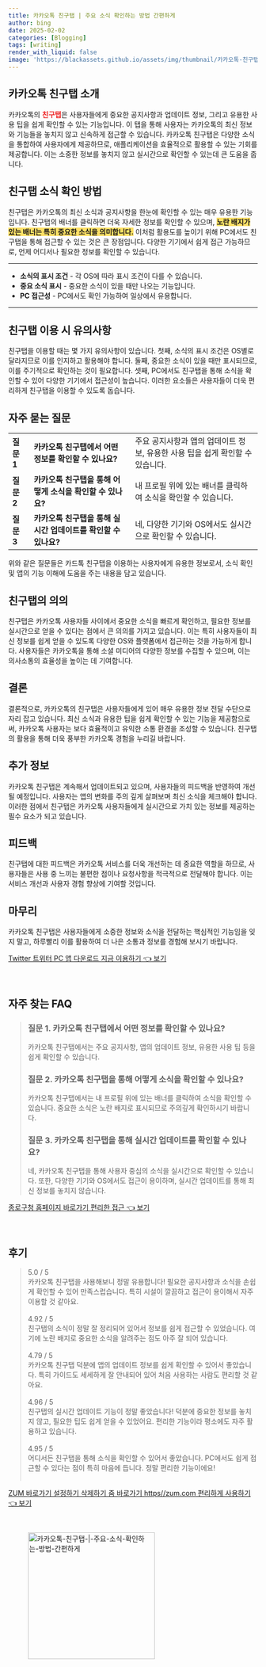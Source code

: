 ```yaml
---
title: 카카오톡 친구탭 | 주요 소식 확인하는 방법 간편하게
author: bing
date: 2025-02-02
categories: [Blogging]
tags: [writing]
render_with_liquid: false
image: 'https://blackassets.github.io/assets/img/thumbnail/카카오톡-친구탭-|-주요-소식-확인하는-방법-간편하게.webp'
---
```



<h2 id='카카오톡_친구탭_소개'>카카오톡 친구탭 소개</h2>

<p>카카오톡의 <b><span style="color: #ee2323;">친구탭</span></b>은 사용자들에게 중요한 공지사항과 업데이트 정보, 그리고 유용한 사용 팁을 쉽게 확인할 수 있는 기능입니다. 이 탭을 통해 사용자는 카카오톡의 최신 정보와 기능들을 놓치지 않고 신속하게 접근할 수 있습니다. 카카오톡 친구탭은 다양한 소식을 통합하여 사용자에게 제공하므로, 애플리케이션을 효율적으로 활용할 수 있는 기회를 제공합니다. 이는 소중한 정보를 놓치지 않고 실시간으로 확인할 수 있는데 큰 도움을 줍니다.</p>

<h2 id='친구탭_소식_확인방법'>친구탭 소식 확인 방법</h2>

<p>친구탭은 카카오톡의 최신 소식과 공지사항을 한눈에 확인할 수 있는 매우 유용한 기능입니다. 친구탭의 배너를 클릭하면 더욱 자세한 정보를 확인할 수 있으며, <b><span style="background-color: #ffe066;">노란 배지가 있는 배너는 특히 중요한 소식을 의미합니다.</span></b> 이처럼 활용도를 높이기 위해 PC에서도 친구탭을 통해 접근할 수 있는 것은 큰 장점입니다. 다양한 기기에서 쉽게 접근 가능하므로, 언제 어디서나 필요한 정보를 확인할 수 있습니다.</p>

<hr />

<ul>
    <li><b>소식의 표시 조건</b> - 각 OS에 따라 표시 조건이 다를 수 있습니다.</li>
    <li><b>중요 소식 표시</b> - 중요한 소식이 있을 때만 나오는 기능입니다.</li>
    <li><b>PC 접근성</b> - PC에서도 확인 가능하여 일상에서 유용합니다.</li>
</ul>

<hr />

<h2 id='친구탭_이용_시_유의사항'>친구탭 이용 시 유의사항</h2>

<p>친구탭을 이용할 때는 몇 가지 유의사항이 있습니다. 첫째, 소식의 표시 조건은 OS별로 달라지므로 이를 인지하고 활용해야 합니다. 둘째, 중요한 소식이 있을 때만 표시되므로, 이를 주기적으로 확인하는 것이 필요합니다. 셋째, PC에서도 친구탭을 통해 소식을 확인할 수 있어 다양한 기기에서 접근성이 높습니다. 이러한 요소들은 사용자들이 더욱 편리하게 친구탭을 이용할 수 있도록 돕습니다.</p>

<h2 id='자주_묻는_질문'>자주 묻는 질문</h2>

<table>
    <tr>
        <td><b>질문 1</b></td>
        <td><b>카카오톡 친구탭에서 어떤 정보를 확인할 수 있나요?</b></td>
        <td>주요 공지사항과 앱의 업데이트 정보, 유용한 사용 팁을 쉽게 확인할 수 있습니다.</td>
    </tr>
    <tr>
        <td><b>질문 2</b></td>
        <td><b>카카오톡 친구탭을 통해 어떻게 소식을 확인할 수 있나요?</b></td>
        <td>내 프로필 위에 있는 배너를 클릭하여 소식을 확인할 수 있습니다.</td>
    </tr>
    <tr>
        <td><b>질문 3</b></td>
        <td><b>카카오톡 친구탭을 통해 실시간 업데이트를 확인할 수 있나요?</b></td>
        <td>네, 다양한 기기와 OS에서도 실시간으로 확인할 수 있습니다.</td>
    </tr>
</table>

<p>위와 같은 질문들은 카드톡 친구탭을 이용하는 사용자에게 유용한 정보로서, 소식 확인 및 앱의 기능 이해에 도움을 주는 내용을 담고 있습니다.</p>

<h2 id='친구탭_의의'>친구탭의 의의</h2>

<p>친구탭은 카카오톡 사용자들 사이에서 중요한 소식을 빠르게 확인하고, 필요한 정보를 실시간으로 얻을 수 있다는 점에서 큰 의의를 가지고 있습니다. 이는 특히 사용자들이 최신 정보를 쉽게 얻을 수 있도록 다양한 OS와 플랫폼에서 접근하는 것을 가능하게 합니다. 사용자들은 카카오톡을 통해 소셜 미디어의 다양한 정보를 수집할 수 있으며, 이는 의사소통의 효율성을 높이는 데 기여합니다.</p>

<h2 id='결론'>결론</h2>

<p>결론적으로, 카카오톡의 친구탭은 사용자들에게 있어 매우 유용한 정보 전달 수단으로 자리 잡고 있습니다. 최신 소식과 유용한 팁을 쉽게 확인할 수 있는 기능을 제공함으로써, 카카오톡 사용자는 보다 효율적이고 유익한 소통 환경을 조성할 수 있습니다. 친구탭의 활용을 통해 더욱 풍부한 카카오톡 경험을 누리길 바랍니다.</p>

<h2 id='추가_정보'>추가 정보</h2>

<p>카카오톡 친구탭은 계속해서 업데이트되고 있으며, 사용자들의 피드백을 반영하여 개선될 예정입니다. 사용자는 앱의 변화를 주의 깊게 살펴보며 최신 소식을 체크해야 합니다. 이러한 점에서 친구탭은 카카오톡 사용자들에게 실시간으로 가치 있는 정보를 제공하는 필수 요소가 되고 있습니다.</p>

<h2 id='피드백'>피드백</h2>

<p>친구탭에 대한 피드백은 카카오톡 서비스를 더욱 개선하는 데 중요한 역할을 하므로, 사용자들은 사용 중 느끼는 불편한 점이나 요청사항을 적극적으로 전달해야 합니다. 이는 서비스 개선과 사용자 경험 향상에 기여할 것입니다.</p>

<h2 id='마무리'>마무리</h2>

<p>카카오톡 친구탭은 사용자들에게 소중한 정보와 소식을 전달하는 핵심적인 기능임을 잊지 말고, 하루빨리 이를 활용하여 더 나은 소통과 정보를 경험해 보시기 바랍니다.</p>


<p><a class="click-button" title="Twitter 트위터 PC 앱 다운로드 지금 이용하기" href="https://blackassets.github.io/posts/Twitter-%ED%8A%B8%EC%9C%84%ED%84%B0-PC-%EC%95%B1-%EB%8B%A4%EC%9A%B4%EB%A1%9C%EB%93%9C-%EC%A7%80%EA%B8%88-%EC%9D%B4%EC%9A%A9%ED%95%98%EA%B8%B0/" rel="dofollow">Twitter 트위터 PC 앱 다운로드 지금 이용하기 👈 보기</a></p><br>
<h2 id='자주_찾는_FAQ'>자주 찾는 FAQ</h2>
<div itemscope="" itemtype="https://schema.org/FAQPage"> 
<blockquote> 
<div itemscope="" itemprop="mainEntity" itemtype="https://schema.org/Question"> 
<h3 itemprop="name">질문 1. 카카오톡 친구탭에서 어떤 정보를 확인할 수 있나요?</h3> 
<div itemscope="" itemprop="acceptedAnswer" itemtype="https://schema.org/Answer"> 
<span itemprop="text"> 
<p>카카오톡 친구탭에서는 주요 공지사항, 앱의 업데이트 정보, 유용한 사용 팁 등을 쉽게 확인할 수 있습니다.</p> 
</span> 
</div> 
</div> 

<div itemscope="" itemprop="mainEntity" itemtype="https://schema.org/Question"> 
<h3 itemprop="name">질문 2. 카카오톡 친구탭을 통해 어떻게 소식을 확인할 수 있나요?</h3> 
<div itemscope="" itemprop="acceptedAnswer" itemtype="https://schema.org/Answer"> 
<span itemprop="text"> 
<p>카카오톡 친구탭에서는 내 프로필 위에 있는 배너를 클릭하여 소식을 확인할 수 있습니다. 중요한 소식은 노란 배지로 표시되므로 주의깊게 확인하시기 바랍니다.</p> 
</span> 
</div> 
</div> 

<div itemscope="" itemprop="mainEntity" itemtype="https://schema.org/Question"> 
<h3 itemprop="name">질문 3. 카카오톡 친구탭을 통해 실시간 업데이트를 확인할 수 있나요?</h3> 
<div itemscope="" itemprop="acceptedAnswer" itemtype="https://schema.org/Answer"> 
<span itemprop="text"> 
<p>네, 카카오톡 친구탭을 통해 사용자 중심의 소식을 실시간으로 확인할 수 있습니다. 또한, 다양한 기기와 OS에서도 접근이 용이하며, 실시간 업데이트를 통해 최신 정보를 놓치지 않습니다.</p> 
</span> 
</div> 
</div> 
</blockquote> 
</div>
<p><a class="click-button" title="종로구청 홈페이지 바로가기 편리한 접근" href="https://blackassets.github.io/posts/%EC%A2%85%EB%A1%9C%EA%B5%AC%EC%B2%AD-%ED%99%88%ED%8E%98%EC%9D%B4%EC%A7%80-%EB%B0%94%EB%A1%9C%EA%B0%80%EA%B8%B0-%ED%8E%B8%EB%A6%AC%ED%95%9C-%EC%A0%91%EA%B7%BC/" rel="dofollow">종로구청 홈페이지 바로가기 편리한 접근 👈 보기</a></p><br>
<h2 id='후기'>후기</h2>
<div itemscope itemtype="https://schema.org/Product">
  <blockquote>
  <div itemprop="review" itemscope itemtype="https://schema.org/Review">
      <div itemprop="reviewRating" itemscope itemtype="https://schema.org/Rating"> <span itemprop="ratingValue">5.0</span> / <span itemprop="bestRating">5</span> </div>
      <span itemprop="reviewBody">카카오톡 친구탭을 사용해보니 정말 유용합니다! 필요한 공지사항과 소식을 손쉽게 확인할 수 있어 만족스럽습니다. 특히 시설이 깔끔하고 접근이 용이해서 자주 이용할 것 같아요.</span>
  </div>
  <br>
  <div itemprop="review" itemscope itemtype="https://schema.org/Review">
      <div itemprop="reviewRating" itemscope itemtype="https://schema.org/Rating"> <span itemprop="ratingValue">4.92</span> / <span itemprop="bestRating">5</span> </div>
      <span itemprop="reviewBody">친구탭의 소식이 정말 잘 정리되어 있어서 정보를 쉽게 접근할 수 있었습니다. 여기에 노란 배지로 중요한 소식을 알려주는 점도 아주 잘 되어 있습니다.</span>
  </div>
  <br>
  <div itemprop="review" itemscope itemtype="https://schema.org/Review">
      <div itemprop="reviewRating" itemscope itemtype="https://schema.org/Rating"> <span itemprop="ratingValue">4.79</span> / <span itemprop="bestRating">5</span> </div>
      <span itemprop="reviewBody">카카오톡 친구탭 덕분에 앱의 업데이트 정보를 쉽게 확인할 수 있어서 좋았습니다. 특히 가이드도 세세하게 잘 안내되어 있어 처음 사용하는 사람도 편리할 것 같아요.</span>
  </div>
  <br>
  <div itemprop="review" itemscope itemtype="https://schema.org/Review">
      <div itemprop="reviewRating" itemscope itemtype="https://schema.org/Rating"> <span itemprop="ratingValue">4.96</span> / <span itemprop="bestRating">5</span> </div>
      <span itemprop="reviewBody">친구탭의 실시간 업데이트 기능이 정말 좋았습니다! 덕분에 중요한 정보를 놓치지 않고, 필요한 팁도 쉽게 얻을 수 있었어요. 편리한 기능이라 평소에도 자주 활용하고 있습니다.</span>
  </div>
  <br>
  <div itemprop="review" itemscope itemtype="https://schema.org/Review">
      <div itemprop="reviewRating" itemscope itemtype="https://schema.org/Rating"> <span itemprop="ratingValue">4.95</span> / <span itemprop="bestRating">5</span> </div>
      <span itemprop="reviewBody">어디서든 친구탭을 통해 소식을 확인할 수 있어서 좋았습니다. PC에서도 쉽게 접근할 수 있다는 점이 특히 마음에 듭니다. 정말 편리한 기능이에요!</span>
  </div>
  <br>
  </blockquote>
</div>
<p><a class="click-button" title="ZUM 바로가기 설정하기 삭제하기 줌 바로가기 https//zum.com 편리하게 사용하기" href="https://blackassets.github.io/posts/ZUM-%EB%B0%94%EB%A1%9C%EA%B0%80%EA%B8%B0-%EC%84%A4%EC%A0%95%ED%95%98%EA%B8%B0-%EC%82%AD%EC%A0%9C%ED%95%98%EA%B8%B0-%EC%A4%8C-%EB%B0%94%EB%A1%9C%EA%B0%80%EA%B8%B0-httpszum.com-%ED%8E%B8%EB%A6%AC%ED%95%98%EA%B2%8C-%EC%82%AC%EC%9A%A9%ED%95%98%EA%B8%B0/" rel="dofollow">ZUM 바로가기 설정하기 삭제하기 줌 바로가기 https//zum.com 편리하게 사용하기 👈 보기</a></p><br>
<figure class="image"><img src="https://blackassets.github.io/assets/img/thumbnail/카카오톡-친구탭-|-주요-소식-확인하는-방법-간편하게.webp" alt="카카오톡-친구탭-|-주요-소식-확인하는-방법-간편하게" width="256" height="256"></figure>